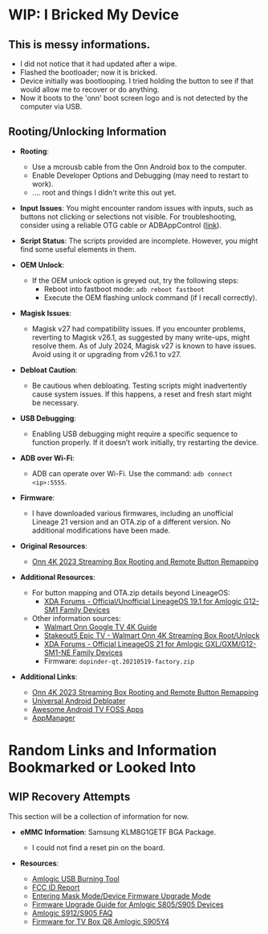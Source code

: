 # WIP: I Bricked My Device
## This is messy informations. 

- I did not notice that it had updated after a wipe.
- Flashed the bootloader; now it is bricked.
- Device initially was bootlooping. I tried holding the button to see if that would allow me to recover or do anything.
- Now it boots to the 'onn' boot screen logo and is not detected by the computer via USB.

## Rooting/Unlocking Information
- **Rooting**:
  - Use a mcrousb cable from the Onn Android box to the computer.
  - Enable Developer Options and Debugging (may need to restart to work).
  - .... root and things I didn't write this out yet. 
  
- **Input Issues**: You might encounter random issues with inputs, such as buttons not clicking or selections not visible. For troubleshooting, consider using a reliable OTG cable or ADBAppControl ([link](https://adbappcontrol.com/en/)).

- **Script Status**: The scripts provided are incomplete. However, you might find some useful elements in them.

- **OEM Unlock**:
  - If the OEM unlock option is greyed out, try the following steps:
    - Reboot into fastboot mode: `adb reboot fastboot`
    - Execute the OEM flashing unlock command (if I recall correctly).

- **Magisk Issues**:
  - Magisk v27 had compatibility issues. If you encounter problems, reverting to Magisk v26.1, as suggested by many write-ups, might resolve them. As of July 2024, Magisk v27 is known to have issues. Avoid using it or upgrading from v26.1 to v27.

- **Debloat Caution**:
  - Be cautious when debloating. Testing scripts might inadvertently cause system issues. If this happens, a reset and fresh start might be necessary.

- **USB Debugging**:
  - Enabling USB debugging might require a specific sequence to function properly. If it doesn’t work initially, try restarting the device.

- **ADB over Wi-Fi**:
  - ADB can operate over Wi-Fi. Use the command: `adb connect <ip>:5555`.

- **Firmware**:
  - I have downloaded various firmwares, including an unofficial Lineage 21 version and an OTA.zip of a different version. No additional modifications have been made.

- **Original Resources**:
  - [Onn 4K 2023 Streaming Box Rooting and Remote Button Remapping](https://github.com/whitewolf101/Onn.-4k-2023-Streaming-Box-Rooting-and-Remote-Button-Remapping)

- **Additional Resources**:
  - For button mapping and OTA.zip details beyond LineageOS:
    - [XDA Forums - Official/Unofficial LineageOS 19.1 for Amlogic G12-SM1 Family Devices](https://xdaforums.com/t/official-unofficial-lineageos-19-1-for-amlogic-g12-sm1-family-devices.4313743/page-6)
  - Other information sources:
    - [Walmart Onn Google TV 4K Guide](https://xdaforums.com/t/guides-2023-walmart-onn-google-tv-4k-yoc.4610749/)
    - [Stakeout5 Epic TV - Walmart Onn 4K Streaming Box Root/Unlock](https://www.stakeout5epictv.cyou/2022/05/01/walmart-onn-4k-streaming-box-root-unlock-bootloader-remote-remap-and-more/)
    - [XDA Forums - Official LineageOS 21 for Amlogic GXL/GXM/G12-SM1-NE Family Devices](https://xdaforums.com/t/official-lineageos-21-for-amlogic-gxl-gxm-g12-sm1-ne-family-devices.4649881/)
    - Firmware: `dopinder-qt.20210519-factory.zip`

- **Additional Links**:
  - [Onn 4K 2023 Streaming Box Rooting and Remote Button Remapping](https://github.com/whitewolf101/Onn.-4k-2023-Streaming-Box-Rooting-and-Remote-Button-Remapping)
  - [Universal Android Debloater](https://github.com/Universal-Debloater-Alliance/universal-android-debloater-next-generation)
  - [Awesome Android TV FOSS Apps](https://github.com/Generator/Awesome-Android-TV-FOSS-Apps?tab=readme-ov-file)
  - [AppManager](https://github.com/MuntashirAkon/AppManager)

# Random Links and Information Bookmarked or Looked Into

## WIP Recovery Attempts

This section will be a collection of information for now.

- **eMMC Information**: Samsung KLM8G1GETF BGA Package.
  - I could not find a reset pin on the board.

- **Resources**:
  - [Amlogic USB Burning Tool](https://androidmtk.com/download-amlogic-usb-burning-tool)
  - [FCC ID Report](https://device.report/fccid/2ayys-8822k4vtg)
  - [Entering Mask Mode/Device Firmware Upgrade Mode](https://xdaforums.com/t/entering-mask-mode-device-firmware-upgrade-mode-recovery-with-2-tiny88.4528955/)
  - [Firmware Upgrade Guide for Amlogic S805/S905 Devices](https://xdaforums.com/t/firmware-upgrade-guide-for-amlogic-s805-s905-devices.3323358/)
  - [Amlogic S912/S905 FAQ](https://xdaforums.com/t/amlogic-s912-s905-faq-fix-root-hide-su-backup-restore-media-player-tv-box.3752897/)
  - [Firmware for TV Box Q8 Amlogic S905Y4](https://androidpctv.com/firmware-tv-box-q8-amlogic-s905y4-android/)


